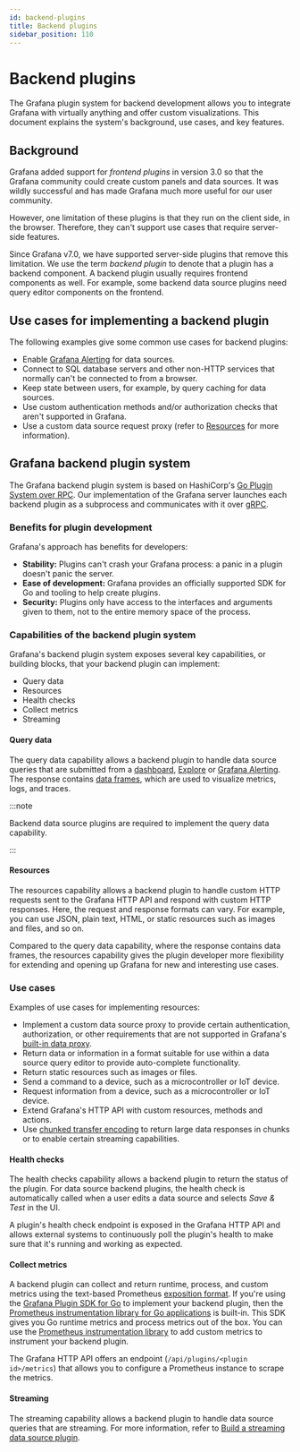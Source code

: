 ```yaml
---
id: backend-plugins
title: Backend plugins
sidebar_position: 110
---
```


# Backend plugins

The Grafana plugin system for backend development allows you to integrate Grafana with virtually anything and offer custom visualizations. This document explains the system's background, use cases, and key features.

## Background

Grafana added support for _frontend plugins_ in version 3.0 so that the Grafana community could create custom panels and data sources. It was wildly successful and has made Grafana much more useful for our user community.

However, one limitation of these plugins is that they run on the client side, in the browser. Therefore, they can't support use cases that require server-side features.

Since Grafana v7.0, we have supported server-side plugins that remove this limitation. We use the term _backend plugin_ to denote that a plugin has a backend component. A backend plugin usually requires frontend components as well. For example, some backend data source plugins need query editor components on the frontend.

## Use cases for implementing a backend plugin

The following examples give some common use cases for backend plugins:

- Enable [Grafana Alerting](https://grafana.com/docs/grafana/latest/alerting/) for data sources.
- Connect to SQL database servers and other non-HTTP services that normally can't be connected to from a browser.
- Keep state between users, for example, by query caching for data sources.
- Use custom authentication methods and/or authorization checks that aren't supported in Grafana.
- Use a custom data source request proxy (refer to [Resources](#resources) for more information).

## Grafana backend plugin system

The Grafana backend plugin system is based on HashiCorp's [Go Plugin System over RPC](https://github.com/hashicorp/go-plugin). Our implementation of the Grafana server launches each backend plugin as a subprocess and communicates with it over [gRPC](https://grpc.io/).

### Benefits for plugin development

Grafana's approach has benefits for developers:

- **Stability:** Plugins can't crash your Grafana process: a panic in a plugin doesn't panic the server.
- **Ease of development:** Grafana provides an officially supported SDK for Go and tooling to help create plugins.
- **Security:** Plugins only have access to the interfaces and arguments given to them, not to the entire memory space of the process.

### Capabilities of the backend plugin system

Grafana's backend plugin system exposes several key capabilities, or building blocks, that your backend plugin can implement:

- Query data
- Resources
- Health checks
- Collect metrics
- Streaming

#### Query data

The query data capability allows a backend plugin to handle data source queries that are submitted from a [dashboard](https://grafana.com/docs/grafana/latest/dashboards), [Explore](https://grafana.com/docs/grafana/latest/explore) or [Grafana Alerting](https://grafana.com/docs/grafana/latest/alerting). The response contains [data frames](./data-frames), which are used to visualize metrics, logs, and traces.

:::note

Backend data source plugins are required to implement the query data capability.

:::

#### Resources

The resources capability allows a backend plugin to handle custom HTTP requests sent to the Grafana HTTP API and respond with custom HTTP responses. Here, the request and response formats can vary. For example, you can use JSON, plain text, HTML, or static resources such as images and files, and so on.

Compared to the query data capability, where the response contains data frames, the resources capability gives the plugin developer more flexibility for extending and opening up Grafana for new and interesting use cases.

### Use cases

Examples of use cases for implementing resources:

- Implement a custom data source proxy to provide certain authentication, authorization, or other requirements that are not supported in Grafana's [built-in data proxy](https://grafana.com/docs/grafana/latest/developers/http_api/#data-source-proxy-calls).
- Return data or information in a format suitable for use within a data source query editor to provide auto-complete functionality.
- Return static resources such as images or files.
- Send a command to a device, such as a microcontroller or IoT device.
- Request information from a device, such as a microcontroller or IoT device.
- Extend Grafana's HTTP API with custom resources, methods and actions.
- Use [chunked transfer encoding](https://en.wikipedia.org/wiki/Chunked_transfer_encoding) to return large data responses in chunks or to enable certain streaming capabilities.

#### Health checks

The health checks capability allows a backend plugin to return the status of the plugin. For data source backend plugins, the health check is automatically called when a user edits a data source and selects _Save & Test_ in the UI.

A plugin's health check endpoint is exposed in the Grafana HTTP API and allows external systems to continuously poll the plugin's health to make sure that it's running and working as expected.

#### Collect metrics

A backend plugin can collect and return runtime, process, and custom metrics using the text-based Prometheus [exposition format](https://prometheus.io/docs/instrumenting/exposition_formats/). If you're using the [Grafana Plugin SDK for Go](./grafana-plugin-sdk-for-go.md) to implement your backend plugin, then the [Prometheus instrumentation library for Go applications](https://github.com/prometheus/client_golang) is built-in. This SDK gives you Go runtime metrics and process metrics out of the box. You can use the [Prometheus instrumentation library](https://github.com/prometheus/client_golang) to add custom metrics to instrument your backend plugin.

The Grafana HTTP API offers an endpoint (`/api/plugins/<plugin id>/metrics`) that allows you to configure a Prometheus instance to scrape the metrics.

#### Streaming

The streaming capability allows a backend plugin to handle data source queries that are streaming. For more information, refer to [Build a streaming data source plugin](https://grafana.com/docs/grafana/latest/developers/plugins/create-a-grafana-plugin/develop-a-plugin/build-a-streaming-data-source-plugin/).